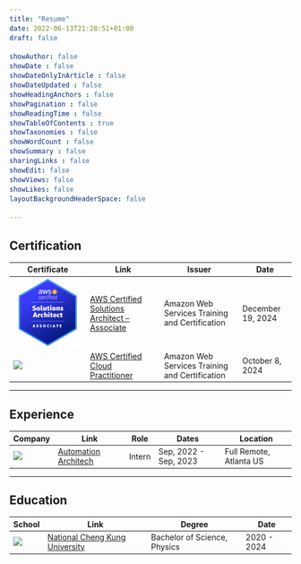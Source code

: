 ```yaml
---
title: "Resume"
date: 2022-06-13T21:28:51+01:00
draft: false

showAuthor: false
showDate : false
showDateOnlyInArticle : false
showDateUpdated : false
showHeadingAnchors : false
showPagination : false
showReadingTime : false
showTableOfContents : true
showTaxonomies : false
showWordCount : false
showSummary : false
sharingLinks : false
showEdit: false
showViews: false
showLikes: false
layoutBackgroundHeaderSpace: false

---
```

## Certification

<table>
    <thead>
        <tr>
            <th>Certificate</th>
            <th>Link</th>
            <th>Issuer</th>
            <th>Date</th>
        </tr>
    </thead>
    <tbody>
        <tr>
            <td><img class="customEntitityLogo" src="AWS-Certified-Solutions-Architect-Associate_badge.png"/></td>
            <td><a href="https://www.credly.com/badges/663699f0-b95a-4045-990c-7276e8e62cbc/public_url" target="_blank">AWS Certified Solutions Architect – Associate</a></td>
            <td>Amazon Web Services Training and Certification</td>
            <td>December 19, 2024</td>
        </tr>
        <tr>
            <td><img class="customEntitityLogo" src="AWS-Certified-Cloud-Practitioner_badge.png"/></td>
            <td><a href="https://www.credly.com/badges/1d360a59-7b7f-4520-9a47-1cc0c95d2fd5/public_url" target="_blank">AWS Certified Cloud Practitioner</a></td>
            <td>Amazon Web Services Training and Certification</td>
            <td>October 8, 2024</td>
        </tr>
    </tbody>
</table>

---

## Experience

<table>
    <thead>
        <tr>
            <th>Company</th>
            <th>Link</th>
            <th>Role</th>
            <th>Dates</th>
            <th>Location</th>
        </tr>
    </thead>
    <tbody>
        <tr>
            <td><img class="customEntitityLogo" src="automation_architech_logo.jpeg"/></td>
            <td><a href="https://www.linkedin.com/company/automation-architech/posts/?feedView=all" target="_blank">Automation Architech</a></td>
            <td>Intern</td>
            <td>Sep, 2022 - Sep, 2023</td>
            <td>Full Remote, Atlanta US</td>
        </tr>
    </tbody>
</table>

---

## Education

<table>
    <thead>
        <tr>
            <th>School</th>
            <th>Link</th>
            <th>Degree</th>
            <th>Date</th>
        </tr>
    </thead>
    <tbody>
        <tr>
            <td><img class="customEntitityLogo" src="ncku-logo.jpg"/></td>
            <td><a href="https://www.inesc-id.pt/" target="_blank">National Cheng Kung University</a></td>
            <td>Bachelor of Science, Physics</td>
            <td>2020 - 2024</td>
        </tr>
    </tbody>
</table>